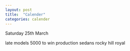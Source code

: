 ```yaml
---
layout: post
title:  "Calender"
categories: calender
---
```


Saturday 25th March

late models 5000 to win
production sedans rocky hill royal
